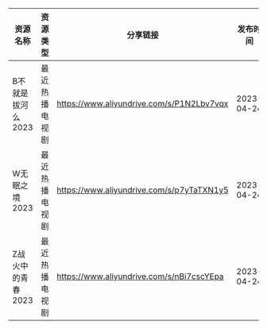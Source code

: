 | 资源名称        | 资源类型    | 分享链接                                      | 发布时间       |
| ----------- | ------- | ----------------------------------------- | ---------- |
| B不就是拔河么2023 | 最近热播电视剧 | https://www.aliyundrive.com/s/P1N2Lbv7vqx | 2023-04-24 |
| W无眠之境2023   | 最近热播电视剧 | https://www.aliyundrive.com/s/p7yTaTXN1y5 | 2023-04-24 |
| Z战火中的青春2023 | 最近热播电视剧 | https://www.aliyundrive.com/s/nBi7cscYEpa | 2023-04-24 |
